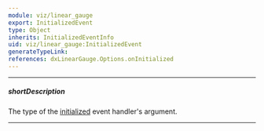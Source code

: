 ```yaml
---
module: viz/linear_gauge
export: InitializedEvent
type: Object
inherits: InitializedEventInfo
uid: viz/linear_gauge:InitializedEvent
generateTypeLink: 
references: dxLinearGauge.Options.onInitialized
---
```

---
##### shortDescription
The type of the [initialized]({basewidgetpath}/Events/#initialized) event handler's argument.

---
<!-- Description goes here -->
